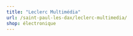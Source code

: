 ```yaml
---
title: "Leclerc Multimédia"
url: /saint-paul-les-dax/leclerc-multimedia/
shop: électronique
---
```

